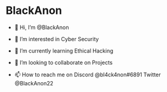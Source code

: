 # BlackAnon

- 👋 Hi, I’m @BlackAnon

- 👀 I’m interested in Cyber Security

- 🌱 I’m currently learning Ethical Hacking

- 💞️ I’m looking to collaborate on Projects

- 📫 How to reach me on Discord @bl4ck4non#6891 Twitter @BlackAnon22
